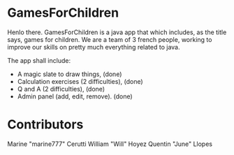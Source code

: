# GamesForChildren

Henlo there. GamesForChildren is a java app that which includes, as the title says, games for children.
We are a team of 3 french people, working to improve our skills on pretty much everything related to java.

The app shall include:
- A magic slate to draw things, (done)
- Calculation exercises (2 difficulties), (done)
- Q and A (2 difficulties), (done)
- Admin panel (add, edit, remove). (done)

# Contributors

Marine "marine777" Cerutti
William "Will" Hoyez
Quentin "June" Llopes
